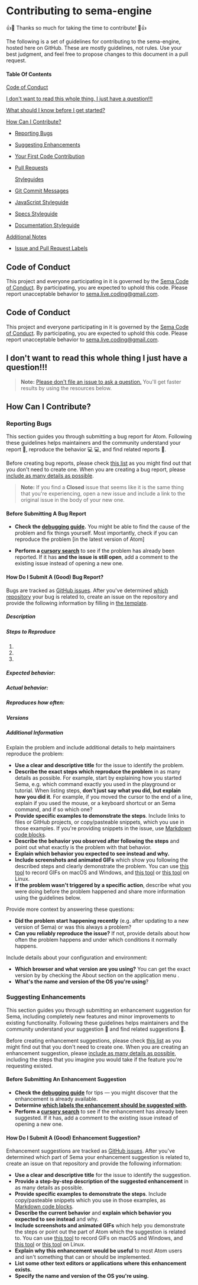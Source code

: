 # Contributing to sema-engine

:+1::tada: Thanks so much for taking the time to contribute! :tada::+1:

The following is a set of guidelines for contributing to the sema-engine, hosted here on GitHub. These are mostly guidelines, not rules. Use your best judgment, and feel free to propose changes to this document in a pull request.

#### Table Of Contents

[Code of Conduct](#code-of-conduct)

[I don't want to read this whole thing, I just have a question!!!](#i-dont-want-to-read-this-whole-thing-i-just-have-a-question)

[What should I know before I get started?](#what-should-i-know-before-i-get-started)


[How Can I Contribute?](#how-can-i-contribute)
  * [Reporting Bugs](#reporting-bugs)
  * [Suggesting Enhancements](#suggesting-enhancements)
  * [Your First Code Contribution](#your-first-code-contribution)
  * [Pull Requests](#pull-requests)

	[Styleguides](#styleguides)
  * [Git Commit Messages](#git-commit-messages)
  * [JavaScript Styleguide](#javascript-styleguide)
  * [Specs Styleguide](#specs-styleguide)
  * [Documentation Styleguide](#documentation-styleguide)

[Additional Notes](#additional-notes)
  * [Issue and Pull Request Labels](#issue-and-pull-request-labels)


## Code of Conduct

This project and everyone participating in it is governed by the [Sema Code of Conduct](CODE_OF_CONDUCT.md). By participating, you are expected to uphold this code. Please report unacceptable behavior to [sema.live.coding@gmail.com](mailto:sema.live.coding@gmail.com).



## Code of Conduct

This project and everyone participating in it is governed by the [Sema Code of Conduct](CODE_OF_CONDUCT.md). By participating, you are expected to uphold this code. Please report unacceptable behavior to [sema.live.coding@gmail.com](mailto:sema.live.coding@gmail.com).


## I don't want to read this whole thing I just have a question!!!

> **Note:** [Please don't file an issue to ask a question.]() You'll get faster results by using the resources below.


## How Can I Contribute?

### Reporting Bugs

This section guides you through submitting a bug report for Atom. Following these guidelines helps maintainers and the community understand your report :pencil:, reproduce the behavior :computer: :computer:, and find related reports :mag_right:.

Before creating bug reports, please check [this list](#before-submitting-a-bug-report) as you might find out that you don't need to create one. When you are creating a bug report, please [include as many details as possible](#how-do-i-submit-a-good-bug-report).

> **Note:** If you find a **Closed** issue that seems like it is the same thing that you're experiencing, open a new issue and include a link to the original issue in the body of your new one.

#### Before Submitting A Bug Report

* **Check the [debugging guide](https://github.com/mimic-sussex/sema/wiki/3.-How-can-I-debug-Sema%3F).** You might be able to find the cause of the problem and fix things yourself. Most importantly, check if you can reproduce the problem [in the latest version of Atom]
<!-- * **Check the [FAQs on the forum](https://discuss.atom.io/c/faq)** for a list of common questions and problems. -->
* **Perform a [cursory search](https://github.com/search?q=+is:issue+user:mimic-sussex)** to see if the problem has already been reported. If it has **and the issue is still open**, add a comment to the existing issue instead of opening a new one.

#### How Do I Submit A (Good) Bug Report?

Bugs are tracked as [GitHub issues](https://guides.github.com/features/issues/). After you've determined [which repository](#atom-and-packages) your bug is related to, create an issue on the repository and provide the following information by filling in [the template](https://github.com/atom/.github/blob/master/.github/ISSUE_TEMPLATE/bug_report.md).

##### Description

<!-- Description of the issue -->

##### Steps to Reproduce

1. <!-- First Step -->
2. <!-- Second Step -->
3. <!-- and so on… -->

##### Expected behavior:

<!-- What you expect to happen -->

##### Actual behavior:

<!-- What actually happens -->

##### Reproduces how often:

<!-- What percentage of the time does it reproduce? -->

##### Versions

<!-- Also, please include the OS and what version of the OS you're running, the browser and the the browser version. -->

##### Additional Information

<!-- Any additional information, configuration or data that might be necessary to reproduce the issue. -->


Explain the problem and include additional details to help maintainers reproduce the problem:

* **Use a clear and descriptive title** for the issue to identify the problem.
* **Describe the exact steps which reproduce the problem** in as many details as possible. For example, start by explaining how you started Sema, e.g. which command exactly you used in the playground or tutorial. When listing steps, **don't just say what you did, but explain how you did it**. For example, if you moved the cursor to the end of a line, explain if you used the mouse, or a keyboard shortcut or an Sema command, and if so which one?
* **Provide specific examples to demonstrate the steps**. Include links to files or GitHub projects, or copy/pasteable snippets, which you use in those examples. If you're providing snippets in the issue, use [Markdown code blocks](https://help.github.com/articles/markdown-basics/#multiple-lines).
* **Describe the behavior you observed after following the steps** and point out what exactly is the problem with that behavior.
* **Explain which behavior you expected to see instead and why.**
* **Include screenshots and animated GIFs** which show you following the described steps and clearly demonstrate the problem. You can use [this tool](https://www.cockos.com/licecap/) to record GIFs on macOS and Windows, and [this tool](https://github.com/colinkeenan/silentcast) or [this tool](https://github.com/GNOME/byzanz) on Linux.
* **If the problem wasn't triggered by a specific action**, describe what you were doing before the problem happened and share more information using the guidelines below.

Provide more context by answering these questions:

* **Did the problem start happening recently** (e.g. after updating to a new version of Sema) or was this always a problem?
* **Can you reliably reproduce the issue?** If not, provide details about how often the problem happens and under which conditions it normally happens.

Include details about your configuration and environment:

* **Which browser and what version are you using?** You can get the exact version by by checking the About section on the application menu .
* **What's the name and version of the OS you're using**?


### Suggesting Enhancements

This section guides you through submitting an enhancement suggestion for Sema, including completely new features and minor improvements to existing functionality. Following these guidelines helps maintainers and the community understand your suggestion :pencil: and find related suggestions :mag_right:.

Before creating enhancement suggestions, please check [this list](#before-submitting-an-enhancement-suggestion) as you might find out that you don't need to create one. When you are creating an enhancement suggestion, please [include as many details as possible](#how-do-i-submit-a-good-enhancement-suggestion), including the steps that you imagine you would take if the feature you're requesting existed.

#### Before Submitting An Enhancement Suggestion

* **Check the [debugging guide](https://github.com/mimic-sussex/sema/wiki/3.-How-can-I-debug-Sema%3F)** for tips — you might discover that the enhancement is already available.
* **Determine [which labels the enhancement should be suggested with](#atom-and-packages).**
* **Perform a [cursory search](https://github.com/search?q=+is:issue+user:mimic-sussex)** to see if the enhancement has already been suggested. If it has, add a comment to the existing issue instead of opening a new one.

#### How Do I Submit A (Good) Enhancement Suggestion?

Enhancement suggestions are tracked as [GitHub issues](https://guides.github.com/features/issues/). After you've determined which part of Sema your enhancement suggestion is related to, create an issue on that repository and provide the following information:

* **Use a clear and descriptive title** for the issue to identify the suggestion.
* **Provide a step-by-step description of the suggested enhancement** in as many details as possible.
* **Provide specific examples to demonstrate the steps**. Include copy/pasteable snippets which you use in those examples, as [Markdown code blocks](https://help.github.com/articles/markdown-basics/#multiple-lines).
* **Describe the current behavior** and **explain which behavior you expected to see instead** and why.
* **Include screenshots and animated GIFs** which help you demonstrate the steps or point out the part of Atom which the suggestion is related to. You can use [this tool](https://www.cockos.com/licecap/) to record GIFs on macOS and Windows, and [this tool](https://github.com/colinkeenan/silentcast) or [this tool](https://github.com/GNOME/byzanz) on Linux.
* **Explain why this enhancement would be useful** to most Atom users and isn't something that can or should be implemented.
* **List some other text editors or applications where this enhancement exists.**
* **Specify the name and version of the OS you're using.**